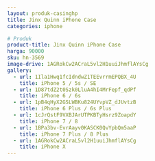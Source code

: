 ```yaml
---
layout: produk-casinghp
title: Jinx Quinn iPhone Case
categories: iphone

# Produk
product-title: Jinx Quinn iPhone Case
harga: 90000
sku: hn-3569
image-drive: 1AGRokCw2ACraL5vl2H1uuiJhmflAYsCg
gallery:
  - url: 1Ila1Hwq1fcIdndwZ1TEEvrrmEPQBX_4U
    title: iPhone 5 / 5s / SE
  - url: 1D87tdZ2t0Szk0LluA4hI4MrFepf_qdPf
    title: iPhone 6 / 6s
  - url: 1pB4qHyX2GSLWBKu824UYvpVZ_dJUvtzB
    title: iPhone 6 Plus / 6s Plus
  - url: 1cJrQstF9VXBJArUTPKBTyHsrz9ZoapdY
    title: iPhone 7 / 8
  - url: 1BPa3bv-EvrAayv0KASCK0QvYpbQm5aaP
    title: iPhone 7 Plus / 8 Plus
  - url: 1AGRokCw2ACraL5vl2H1uuiJhmflAYsCg
    title: iPhone X
---
```

